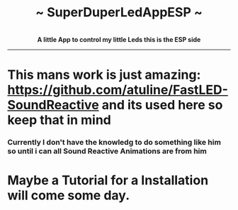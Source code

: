 <div align="center">
    <!-- # TODO: add Image -->
    <h1>~ SuperDuperLedAppESP ~</h1><br>
    <strong> A little App to control my little Leds this is the ESP side </strong>

</div>

---
# This mans work is just amazing: https://github.com/atuline/FastLED-SoundReactive and its used here so keep that in mind
### Currently I don't have the knowledg to do something like him so until i can all Sound Reactive Animations are from him
# Maybe a Tutorial for a Installation will come some day.
